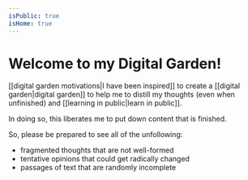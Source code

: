 ```yaml
---
isPublic: true
isHome: true
---
```


# Welcome to my Digital Garden!

[[digital garden motivations|I have been inspired]] to create a [[digital garden|digital garden]] to help me to distill my thoughts (even when unfinished) and [[learning in public|learn in public]].

In doing so, this liberates me to put down content that is finished.

So, please be prepared to see all of the unfollowing:
- fragmented thoughts that are not well-formed
- tentative opinions that could get radically changed
- passages of text that are randomly incomplete
